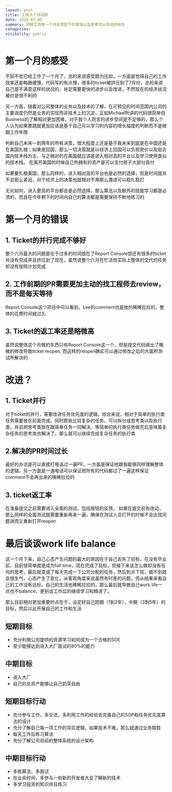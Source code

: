 ```yaml
---
layout: post
title: 工作头个月回顾
date: 2020-07-05
summary: 回顾工作第一个月反思犯下的错误以及思考可以改进的地方
categories: 
visibility: public
---
```

# 第一个月的感受
不知不觉已经工作了一个月了，总的来讲感受颇为压抑，一方面是觉得自己的工作效率还是略微缓慢，代码写的有点慢，很多的ticket被挤压到了7月份，总的来讲自己是不满意这样的状况的，肯定需要更快的进步以及改进，不然现在的经济状况被炒是很不利的

另一方面，随着对公司整体的业务以及技术的了解，在可预见的时间范围内公司的主要进度仍然是业务的实现而非技术上的沉淀，正如Michael所讲的代码很简单但Business的了解相对更加困难，对于我个人而言的进步空间是不足够的，那么个人认为如果要跳就更加应该是基于自己可以学习的内容的增长幅度的判断而不是根据工作年限

判断自己未来一到两年的所有决策，很大程度上还是基于我未来到底是在中国还是在美国扎根；如果是回国，那么一切决策就是以经济上回国可以负担房价以及贴合国内技术栈为主，与之相对的在美国就应该是进入相对高的平台以及学习使用类似的技术栈。 在离开美国的时候自己所拥有的资产是可以支付房子大部分首付

如果要扎根美国，那么同样的，进入相对高的平台也是必然的选择，但是时间就并不会那么紧迫，对于经济上的决策也就相对不用那么激进可以稳扎稳打

无论如何，进入更高的平台都会是必然选择，那么算法以及额外的技能学习都是必须的，而且在今年剩下的时间内自己的算法都是需要保持不断地练习的

# 第一个月的错误

## 1. Ticket的并行完成不够好
整个六月最大的问题是在于过多的时间放在了Report Console但还有很多的ticket并没有完成并且挤压到了现在，虽然说整个六月在忙活但实际上整体的交代的任务却没有按照计划完成

## 2. 工作前期的PR需要更加主动的找工程师去review，而不是每天等待
Report Console这个项目中可以看到，Lee的comment也是放的稀稀拉拉的，整体的花费时间就过久

## 3. Ticket的返工率还是略微高
虽然说整体这个月做的东西只有Report Console这一个，但是提交代码做出了略微的修改导致ticket
 reopen, 而这样的reopen确实可以通过修改之后的大面积测试所解决的

# 改进？
## 1. Ticket并行
对于ticket的并行，需要改进任务优先度的逻辑，综合来说，相对于简单的执行类任务需要放在前面完成，同时那些比较复杂的任务，可以拆分成思考类以及执行类，并且把思考类放在跟简单任务一同解决，等简单的执行类任务做完后意味着复杂任务的思考类也解决了，那么就可以继续完成复杂任务的执行类

## 2.解决的PR时间过长
最好的办法是可以直接打电话过一遍PR，一方面是保证他跟我能够同样理解整体的逻辑，另一方面是一通电话可以保证把所有的代码都过了一遍这样保证comment不会再出来的稀稀拉拉的

## 3. ticket返工率
在准备提交之前需要进入全面的测试，包括按钮的反馈。 如果在提交前有改动，那么同样的全面测试就需要重新再来一遍，确保在测试人员打开的时候不会出现问题进而又重新打开reopen


# 最后谈谈work life balance
这一个月下来，自己心态产生问题的最大的原因在于自己丢失了目标，在没有毕业前，目前很简单就是成为full time，现在完成了目标，但接下来该怎么做却没有任何的思考，最后就变成了每天完成一下公司分配的任务，然后到点下班，做不到就会很生气，心态产生了变化，从客观角度来说虽然有时差的问题，但从结果来看自己的工作没有达标，自己的生活也稀稀拉拉的，那么最后就导致自己work life一点也不balance，更别谈工作后的继续学习和精进了。

那么目前相对更加重要的点在于，设定好自己短期（1到2年），中期（3到5年）的目标，然后以此开展自己的工作和生活

## 短期目标
* 充分利用公司提供的资源学习如何成为一个合格的SDE
* 至少能够达到进入大厂面试的80%的能力
## 中期目标
* 进入大厂
* 自己的总资产能够让自己奶茶自由

## 短期目标行动
* 充分参与工作，多交流，多利用工作的经验去完善自己的SOP和任务优先度算法的设计
* 充分了解自己每一项工作的背后逻辑，如果技术不难，那么就通过业务取胜
* 每天工作后练习算法
* 充分了解公司目前的整体系统的设计架构
## 中期目标行动
* 多练算法，多面试
* 在业余时间，多参与一些新的开发者大会了解新的技术
* 多学习投资的知识并且练习
